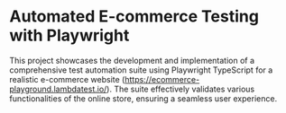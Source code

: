 # Automated E-commerce Testing with Playwright 
This project showcases the development and implementation of a comprehensive test automation suite using Playwright TypeScript for a realistic e-commerce website (https://ecommerce-playground.lambdatest.io/). The suite effectively validates various functionalities of the online store, ensuring a seamless user experience.
